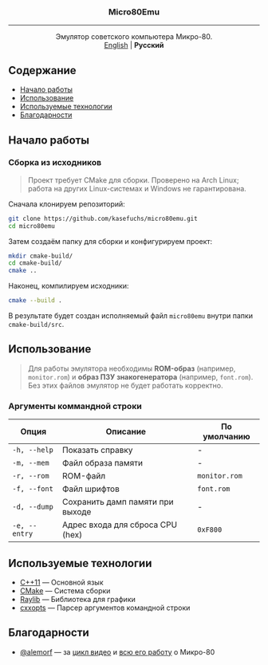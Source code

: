 <h3 align="center">Micro80Emu</h3>

---

<p align="center"> Эмулятор советского компьютера Микро-80.
    <br>
    <a href="README.md">English</a> | <b>Русский</b>
</p>

## Содержание

* [Начало работы](#getting_started)
* [Использование](#usage)
* [Используемые технологии](#built_using)
* [Благодарности](#acknowledgement)

## Начало работы <a name="getting_started"></a>

### Сборка из исходников

> Проект требует CMake для сборки. Проверено на Arch Linux; работа на других Linux-системах и Windows не гарантирована.

Сначала клонируем репозиторий:

```bash
git clone https://github.com/kasefuchs/micro80emu.git
cd micro80emu
```

Затем создаём папку для сборки и конфигурируем проект:

```bash
mkdir cmake-build/
cd cmake-build/
cmake ..
```

Наконец, компилируем исходники:

```bash
cmake --build .
```

В результате будет создан исполняемый файл `micro80emu` внутри папки `cmake-build/src`.

## Использование <a name="usage"></a>

> Для работы эмулятора необходимы **ROM-образ** (например, `monitor.rom`) и **образ ПЗУ знакогенератора** (например, `font.rom`).
> Без этих файлов эмулятор не будет работать корректно.

### Аргументы коммандной строки

| Опция         | Описание                         | По умолчанию  |
| ------------- | -------------------------------- | ------------- |
| `-h, --help`  | Показать справку                 | -             |
| `-m, --mem`   | Файл образа памяти               | -             |
| `-r, --rom`   | ROM-файл                         | `monitor.rom` |
| `-f, --font`  | Файл шрифтов                     | `font.rom`    |
| `-d, --dump`  | Сохранить дамп памяти при выходе | -             |
| `-e, --entry` | Адрес входа для сброса CPU (hex) | `0xF800`      |

## Используемые технологии <a name="built_using"></a>

- [C++11](https://isocpp.org/) — Основной язык
- [CMake](https://cmake.org/) — Система сборки
- [Raylib](https://www.raylib.com/) — Библиотека для графики
- [cxxopts](https://github.com/jarro2783/cxxopts) — Парсер аргументов командной строки

## Благодарности <a name="acknowledgement"></a>

- [@alemorf](https://github.com/alemorf) — за [цикл видео](https://youtube.com/playlist?list=PLVE4LTyHQzdhimVCuiFWpoHwgU9YShYs7) и [всю его работу](https://github.com/alemorf/retro_computers/tree/master/Micro_80) о Микро-80
